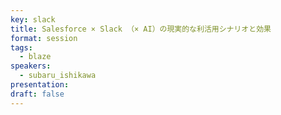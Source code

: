 ```yaml
---
key: slack
title: Salesforce × Slack （× AI）の現実的な利活用シナリオと効果
format: session
tags:
  - blaze
speakers:
  - subaru_ishikawa
presentation: 
draft: false
---
```

